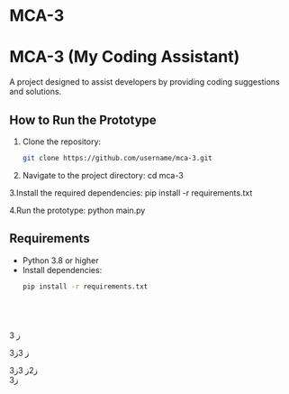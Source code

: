 # MCA-3
# MCA-3 (My Coding Assistant)  
A project designed to assist developers by providing coding suggestions and solutions.  

## How to Run the Prototype  
1. Clone the repository:  
   ```bash
   git clone https://github.com/username/mca-3.git

 2. Navigate to the project directory:
    cd mca-3

 3.Install the required dependencies:
pip install -r requirements.txt

4.Run the prototype:
python main.py

## Requirements  
- Python 3.8 or higher  
- Install dependencies:  
  ```bash
  pip install -r requirements.txt






3 ز

 3ز
3ز

3ز2ز
3ز    
3ز
    
